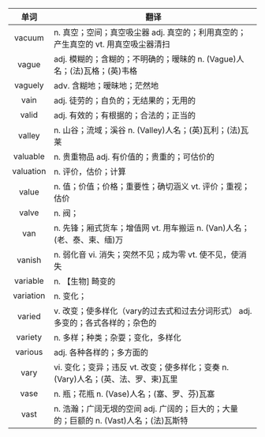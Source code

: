 |单词|翻译  |
|:--:|--| 
|	vacuum  		|		n. 真空；空间；真空吸尘器 adj. 真空的；利用真空的；产生真空的 vt. 用真空吸尘器清扫	|		
|	vague  		|		adj. 模糊的；含糊的；不明确的；暧昧的 n. (Vague)人名；(法)瓦格；(英)韦格	|		
|	vaguely  		|		adv. 含糊地；暧昧地；茫然地	|		
|	vain  		|		adj. 徒劳的；自负的；无结果的；无用的	|		
|	valid  		|		adj. 有效的；有根据的；合法的；正当的	|		
|	valley  		|		n. 山谷；流域；溪谷 n. (Valley)人名；(英)瓦利；(法)瓦莱	|		
|	valuable  		|		n. 贵重物品 adj. 有价值的；贵重的；可估价的	|		
|	valuation  		|		n. 评价，估价；计算	|		
|	value  		|		n. 值；价值；价格；重要性；确切涵义 vt. 评价；重视；估价	|		
|	valve  		|		n. 阀；	|		
|	van  		|		n. 先锋；厢式货车；增值网 vt. 用车搬运 n. (Van)人名；(老、泰、柬、缅)万	|		
|	vanish  		|		n. 弱化音 vi. 消失；突然不见；成为零 vt. 使不见，使消失	|		
|	variable  		|		n. 【生物] 畸变的	|		
|	variation  		|		n. 变化；	|		
|	varied  		|		v. 改变；使多样化（vary的过去式和过去分词形式） adj. 多变的；各式各样的；杂色的	|		
|	variety  		|		n. 多样；种类；杂耍；变化，多样化	|		
|	various  		|		adj. 各种各样的；多方面的	|		
|	vary  		|		vi. 变化；变异；违反 vt. 改变；使多样化；变奏 n. (Vary)人名；(英、法、罗、柬)瓦里	|		
|	vase  		|		n. 瓶；花瓶 n. (Vase)人名；(塞、罗、芬)瓦塞	|		
|	vast  		|		n. 浩瀚；广阔无垠的空间 adj. 广阔的；巨大的；大量的；巨额的 n. (Vast)人名；(法)瓦斯特	|		
